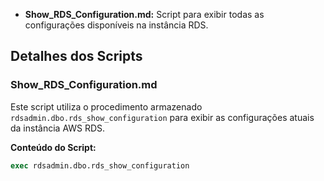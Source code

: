* **Show_RDS_Configuration.md:** Script para exibir todas as configurações disponíveis na instância RDS.

## Detalhes dos Scripts

### Show\_RDS\_Configuration.md

Este script utiliza o procedimento armazenado `rdsadmin.dbo.rds_show_configuration` para exibir as configurações atuais da instância AWS RDS.

**Conteúdo do Script:**

```sql
exec rdsadmin.dbo.rds_show_configuration
